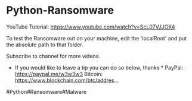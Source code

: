 # Python-Ransomware

YouTube Tutorial: https://www.youtube.com/watch?v=ScL07VJJOX4

To test the Ransomware out on your machine, edit the 'localRoot' and put the absolute path to that folder.

Subscribe to channel for more videos.

* If you would like to leave a tip you can do so below, thanks *
PayPal: https://paypal.me/w3w3w3
Bitcoin: https://www.blockchain.com/btc/addres...


#Python#Ransomware#Malware
